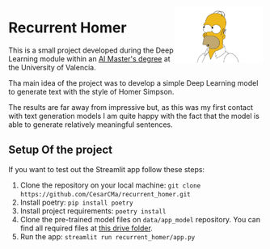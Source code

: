 <img src="https://github.com/CesarCMa/recurrent_homer/blob/main/recurrent_homer/img/header.jpg" width="175" align="right" /></a>
# Recurrent Homer

This is a small project developed during the Deep Learning module within an [AI Master's degree](https://idal.uv.es/master_ia3/) at the University of Valencia.

Tha main idea of the project was to develop a simple Deep Learning model to generate text with the style of Homer Simpson.

The results are far away from impressive but, as this was my first contact with text generation models I am quite happy with the fact that the model is able to generate relatively meaningful sentences.

## Setup Of the project

If you want to test out the Streamlit app follow these steps:

1. Clone the repository on your local machine: `git clone https://github.com/CesarCMa/recurrent_homer.git`
2. Install poetry: `pip install poetry`
3. Install project requirements: `poetry install` 
4. Clone the pre-trained model files on `data/app_model` repository. You can find all required files at [this drive folder](https://drive.google.com/drive/folders/1O7Cnsm56JprPkG18n5PIGaSBzakJbCKT?usp=drive_link).
5. Run the app: `streamlit run recurrent_homer/app.py`